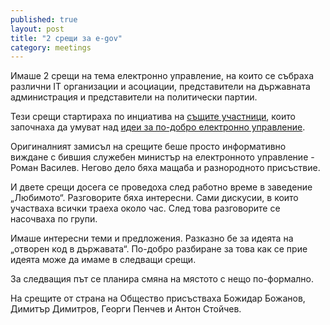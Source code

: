```yaml
---
published: true
layout: post
title: "2 срещи за e-gov"
category: meetings
---
```


Имаше 2 срещи на тема електронно управление, на които се събраха различни IT организации и асоциации, представители на държавната администрация и представители на политически партии.

Тези срещи стартираха по инциатива на [същите участници](https://status.obshtestvo.bg/initiative/2014/07/17/egov-ideas.html), които започнаха да умуват над [идеи за по-добро електронно управление](https://status.obshtestvo.bg/initiative/2014/07/17/egov-ideas.html).

Оригиналният замисъл на срещите беше просто информативно виждане с бившия служебен министър на електронното управление - Роман Василев. Негово дело бяха мащаба и разнородното присъствие.

И двете срещи досега се проведоха след работно време в заведение „Любимото“. Разговорите бяха интересни. Сами дискусии, в които участваха всички траеха около час. След това разговорите се насочваха по групи.

Имаше интересни теми и предложения. Разказно бе за идеята на „отворен код в държавата“. По-добро разбиране за това как се прие идеята може да имаме в следващи срещи.

За следващия път се планира смяна на мястото с нещо по-формално.

На срещите от страна на Общество присъстваха Божидар Божанов, Димитър Димитров, Георги Пенчев и Антон Стойчев.